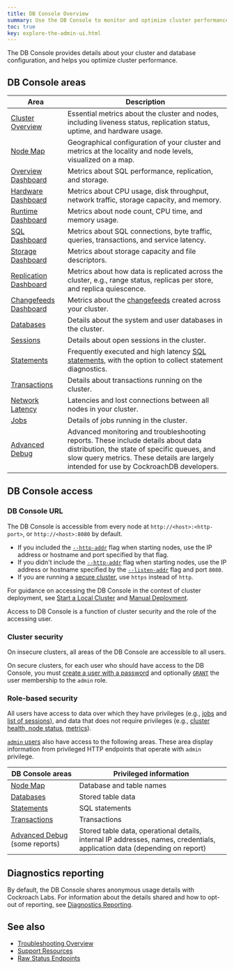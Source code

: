 ```yaml
---
title: DB Console Overview
summary: Use the DB Console to monitor and optimize cluster performance.
toc: true
key: explore-the-admin-ui.html
---
```


The DB Console provides details about your cluster and database configuration, and helps you optimize cluster performance.

## DB Console areas

Area | Description
--------|----
[Cluster Overview](ui-cluster-overview-page.html) | Essential metrics about the cluster and nodes, including liveness status, replication status, uptime, and hardware usage.
[Node Map](ui-cluster-overview-page.html#node-map-enterprise) | Geographical configuration of your cluster and metrics at the locality and node levels, visualized on a map.
[Overview Dashboard](ui-overview-dashboard.html) | Metrics about SQL performance, replication, and storage.
[Hardware Dashboard](ui-hardware-dashboard.html) | Metrics about CPU usage, disk throughput, network traffic, storage capacity, and memory.
[Runtime Dashboard](ui-runtime-dashboard.html) | Metrics about node count, CPU time, and memory usage.
[SQL Dashboard](ui-sql-dashboard.html) | Metrics about SQL connections, byte traffic, queries, transactions, and service latency.
[Storage Dashboard](ui-storage-dashboard.html) | Metrics about storage capacity and file descriptors.
[Replication Dashboard](ui-replication-dashboard.html) | Metrics about how data is replicated across the cluster, e.g., range status, replicas per store, and replica quiescence.
[Changefeeds Dashboard](ui-cdc-dashboard.html) | Metrics about the [changefeeds](stream-data-out-of-cockroachdb-using-changefeeds.html) created across your cluster.
[Databases](ui-databases-page.html) | Details about the system and user databases in the cluster.
[Sessions](ui-sessions-page.html) |  Details about open sessions in the cluster.
[Statements](ui-statements-page.html) | Frequently executed and high latency [SQL statements](sql-statements.html), with the option to collect statement diagnostics.
[Transactions](ui-transactions-page.html) |  Details about transactions running on the cluster.
[Network Latency](ui-network-latency-page.html) | Latencies and lost connections between all nodes in your cluster.
[Jobs](ui-jobs-page.html) | Details of jobs running in the cluster.
[Advanced Debug](ui-debug-pages.html) | Advanced monitoring and troubleshooting reports. These include details about data distribution, the state of specific queues, and slow query metrics. These details are largely intended for use by CockroachDB developers.

## DB Console access

### DB Console URL

The DB Console is accessible from every node at `http://<host>:<http-port>`, or `http://<host>:8080` by default.

- If you included the [`--http-addr`](cockroach-start.html#networking) flag when starting nodes, use the IP address or hostname and port specified by that flag.
- If you didn't include the [`--http-addr`](cockroach-start.html#networking) flag when starting nodes, use the IP address or hostname specified by the [`--listen-addr`](cockroach-start.html#networking) flag and port `8080`.
- If you are running a [secure cluster](#cluster-security), use `https` instead of `http`.

For guidance on accessing the DB Console in the context of cluster deployment, see [Start a Local Cluster](start-a-local-cluster.html) and [Manual Deployment](manual-deployment.html).

Access to DB Console is a function of cluster security and the role of the accessing user.

### Cluster security

On insecure clusters, all areas of the DB Console are accessible to all users.

On secure clusters, for each user who should have access to the DB Console, you must [create a user with a password](create-user.html#create-a-user-with-a-password) and optionally [`GRANT`](grant.html#grant-role-membership) the user membership to the `admin` role.

### Role-based security

All users have access to data over which they have privileges (e.g., [jobs](ui-jobs-page.html) and [list of sessions](ui-sessions-page.html)), and data that does not require privileges (e.g., [cluster health, node status](ui-cluster-overview-page.html), [metrics](ui-overview-dashboard.html)).

[`admin` users](authorization.html#admin-role) also have access to the following areas. These area display information from privileged HTTP endpoints that operate with `admin` privilege.

DB Console areas | Privileged information
-----|-----
[Node Map](enable-node-map.html) | Database and table names
[Databases](ui-databases-page.html) | Stored table data
[Statements](ui-statements-page.html) | SQL statements
[Transactions](ui-transactions-page.html) | Transactions
[Advanced Debug](ui-debug-pages.html) (some reports) | Stored table data, operational details, internal IP addresses, names, credentials, application data (depending on report)

## Diagnostics reporting

By default, the DB Console shares anonymous usage details with Cockroach Labs. For information about the details shared and how to opt-out of reporting, see [Diagnostics Reporting](diagnostics-reporting.html).

## See also

- [Troubleshooting Overview](troubleshooting-overview.html)
- [Support Resources](support-resources.html)
- [Raw Status Endpoints](monitoring-and-alerting.html#raw-status-endpoints)
